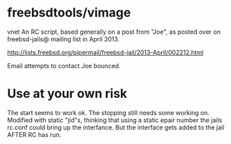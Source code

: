 freebsdtools/vimage
============

vnet
An RC script, based generally on a post from "Joe", as 
posted over on freebsd-jails@ mailing list in April 2013.

 http://lists.freebsd.org/pipermail/freebsd-jail/2013-April/002212.html
 
Email attempts to contact Joe bounced.

Use at your own risk
=====

The start seems to work ok.  The stopping still needs some working
on.  Modified with static "jid"s, thinking that using a static epair number
the jails rc.conf could bring up the interfance. But the interface gets added
to the jail AFTER RC has run.

